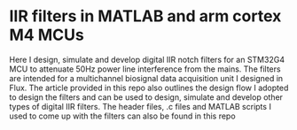 # IIR filters in MATLAB and arm cortex M4 MCUs
Here I design, simulate and develop digital IIR notch filters for an STM32G4 MCU to attenuate 50Hz power line interference from the mains. The filters are intended for a multichannel biosignal data acquisition unit I designed in Flux. The article provided in this repo also outlines the design flow I adopted to design the filters and can be used to design, simulate and develop other types of digital IIR filters. The header files, .c files and MATLAB scripts I used to come up with the filters can also be found in this repo 
